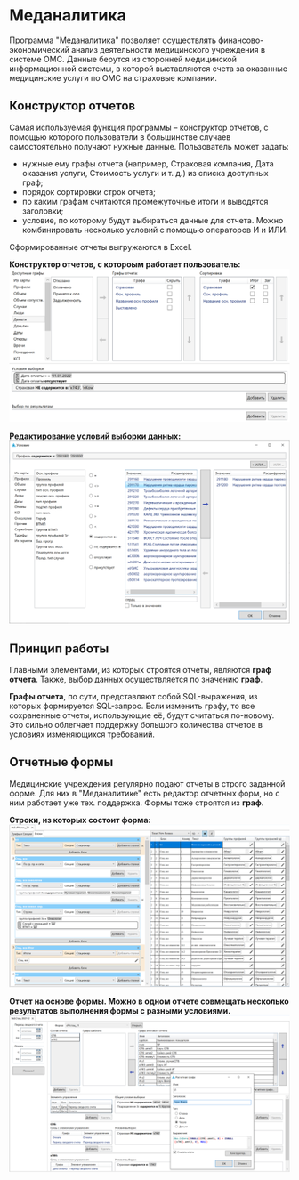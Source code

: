 # Меданалитика
Программа "Меданалитика" позволяет осуществлять финансово-экономический анализ деятельности медицинского учреждения в системе ОМС. Данные берутся из сторонней медицинской информационной системы, в которой выставляются счета за оказанные медицинские услуги по ОМС на страховые компании.

## Конструктор отчетов
Самая используемая функция программы – конструктор отчетов, с помощью которого пользователи в большинстве случаев самостоятельно получают нужные данные. Пользователь может задать:
- нужные ему графы отчета (например, Страховая компания, Дата оказания услуги, Стоимость услуги и т. д.) из списка доступных граф;
- порядок сортировки строк отчета;
- по каким графам считаются промежуточные итоги и выводятся заголовки;
- условие, по которому будут выбираться данные для отчета. Можно комбинировать несколько условий с помощью операторов И и ИЛИ.

Сформированные отчеты выгружаются в Excel.

**Конструктор отчетов, с котороым работает пользователь:**
![Конструктор отчетов](https://github.com/kashelkin/resume/blob/main/img/template.png)

**Редактирование условий выборки данных:**
![Условие выборки](https://github.com/kashelkin/resume/blob/main/img/where_clause.png)

## Принцип работы
Главными элементами, из которых строятся отчеты, являются **граф отчета**. Также, выбор данных осуществляется по значению **граф**.

**Графы отчета**, по сути, представляют собой SQL-выражения, из которых формируется SQL-запрос. Если изменить графу, то все сохраненные отчеты, использующие её, будут считаться по-новому. Это сильно облегчает поддержку большого количества отчетов в условиях изменяющихся требований.

## Отчетные формы
Медицинские учреждения регулярно подают отчеты в строго заданной форме. Для них в "Меданалитике" есть редактор отчетных форм, но с ним работает уже тех. поддержка. Формы тоже строятся из **граф**. 

**Строки, из которых состоит форма:**
![Редактор отчетных форм](https://github.com/kashelkin/resume/blob/main/img/form.png)

**Отчет на основе формы. Можно в одном отчете совмещать несколько результатов выполнения формы с разными условиями.**
![Редактор сложных отчетов](https://github.com/kashelkin/resume/blob/main/img/report.png)
